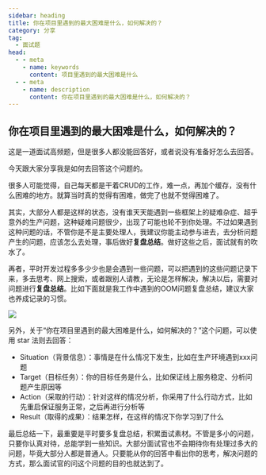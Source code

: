 ```yaml
---
sidebar: heading
title: 你在项目里遇到的最大困难是什么，如何解决的？
category: 分享
tag:
  - 面试题
head:
  - - meta
    - name: keywords
      content: 项目里遇到的最大困难是什么
  - - meta
    - name: description
      content: 你在项目里遇到的最大困难是什么，如何解决的？
---
```


## 你在项目里遇到的最大困难是什么，如何解决的？

这是一道面试高频题，但是很多人都没能回答好，或者说没有准备好怎么去回答。

今天跟大家分享我是如何去回答这个问题的。

很多人可能觉得，自己每天都是干着CRUD的工作，难一点，再加个缓存，没有什么困难的地方。就算当时真的觉得有困难，做完了也就不觉得困难了。

其实，大部分人都是这样的状态，没有谁天天能遇到一些框架上的疑难杂症、超乎意外的生产问题，这种疑难问题很少，出现了可能也轮不到你处理。不过如果遇到这种问题的话，不管你是不是主要处理人，我建议你能主动参与进去，去分析问题产生的问题，应该怎么去处理，事后做好**复盘总结**。做好这些之后，面试就有的吹水了。

再者，平时开发过程多多少少也是会遇到一些问题，可以把遇到的这些问题记录下来，多去思考、网上搜索，或者跟别人请教，无论是怎样解决，解决以后，需要对问题进行**复盘总结**。比如下面就是我工作中遇到的OOM问题复盘总结，建议大家也养成记录的习惯。

![](http://img.topjavaer.cn/img/image-20230101113336254.png)

另外，关于“你在项目里遇到的最大困难是什么，如何解决的？”这个问题，可以使用 star 法则去回答：

- Situation（背景信息）：事情是在什么情况下发生，比如在生产环境遇到xxx问题
- Target（目标任务）：你的目标任务是什么，比如保证线上服务稳定、分析问题产生原因等
- Action（采取的行动）：针对这样的情况分析，你采用了什么行动方式，比如先重启保证服务正常，之后再进行分析等
- Result（取得的成果）：结果怎样，在这样的情况下你学习到了什么



最后总结一下，最重要是平时要多复盘总结，积累面试素材。不管是多小的问题，只要你认真对待，总能学到一些知识。大部分面试官也不会期待你有处理过多大的问题，毕竟大部分人都是普通人。只要能从你的回答中看出你的思考，解决问题的方式，那么面试官的问这个问题的目的也就达到了。
